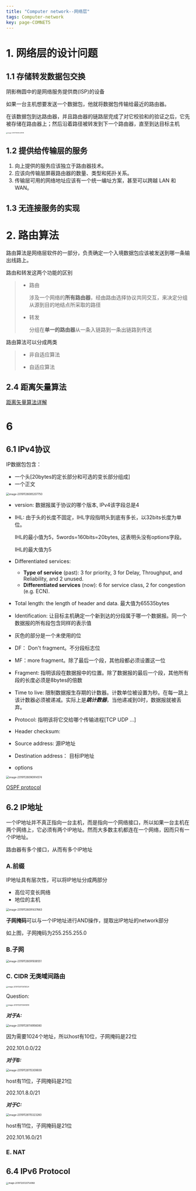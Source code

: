 ```yaml
---
title: "Computer network--网络层"
tags: Computer-network
key: page-COMNET5
---
```




# 1. 网络层的设计问题

## 1.1 存储转发数据包交换

阴影椭圆中的是网络服务提供商(ISP)的设备

如果一台主机想要发送一个数据包，他就将数据包传输给最近的路由器。

在该数据包到达路由器，并且路由器的链路层完成了对它校验和的验证之后，它先被存储在路由器上；然后沿着路径被转发到下一个路由器，直至到达目标主机



<img src="/Users/jones/Library/Application Support/typora-user-images/image-20191119095439198.png" alt="image-20191119095439198" style="zoom: 25%;" />

## 1.2 提供给传输层的服务

1. 向上提供的服务应该独立于路由器技术。
2. 应该向传输层屏蔽路由器的数量、类型和拓扑关系。 
3. 传输层可用的网络地址应该有一个统一编址方案，甚至可以跨越 LAN 和 WAN。



## 1.3 无连接服务的实现





# 2. 路由算法

路由算法是网络层软件的一部分，负责确定一个入境数据包应该被发送到哪一条输出线路上。



路由和转发这两个功能的区别

> * 路由
>
>   涉及一个网络的**所有路由器**，经由路由选择协议共同交互，来决定分组从源到目的地结点所采取的路径
>
> * 转发
>
>   分组在**单一的路由器**从一条入链路到一条出链路到传送



路由算法可以分成两类

> * 非自适应算法
>
>   
>
> * 自适应算法





## 2.4 距离矢量算法

<a href="https://blog.csdn.net/u013007900/article/details/45565389">距离矢量算法详解</a>







# 6

## 6.1 IPv4协议

IP数据包包含：

* 一个头[20bytes的定长部分和可选的变长部分组成]
* 一个正文

<img src="/Users/jones/Library/Application Support/typora-user-images/image-20191126085207750.png" alt="image-20191126085207750" style="zoom:50%;" />

* version: 数据报属于协议的哪个版本, IPv4该字段总是4

* IHL: 由于头的长度不固定，IHL字段指明头到底有多长，以32bits长度为单位。

  IHL的最小值为5，5words=160bits=20bytes, 这表明头没有options字段。

  IHL的最大值为5

* Differentiated services: 
  - **Type of service** (past): 3 for priority, 3 for Delay, Throughput, and Reliability, and 2 unused. 
  -  **Differentiated services** (now): 6 for service class, 2 for congestion (e.g. ECN). 
* Total length: the length of header and data. 最大值为65535bytes
* Identification: 让目标主机确定一个新到达的分段属于哪一个数据报。同一个数据报的所有段包含同样的表示值

* 灰色的部分是一个未使用的位
* DF： Don't fragment。不分段标志位
* MF：more fragment。除了最后一个段，其他段都必须设置这一位
* Fragment: 指明该段在数据报中的位置。除了数据报的最后一个段，其他所有段的长度必须是8bytes的倍数
* Time to live: 限制数据报生存期的计数器。计数单位被设置为秒。在每一跳上该计数器必须被递减。实际上是***跳计数器***，当他递减到0时，数据报就被丢弃。
* Protocol: 指明该将它交给哪个传输进程[TCP UDP ...]
* Header checksum: 
* Source address: 源IP地址
* Destination address： 目标IP地址
* options

<img src="/Users/jones/Library/Application Support/typora-user-images/image-20191126090914574.png" alt="image-20191126090914574" style="zoom:50%;" />

<a href="https://blog.csdn.net/ztguang/article/details/70949781">OSPF protocol</a>



## 6.2 IP地址

一个IP地址并不真正指向一台主机，而是指向一个网络接口，所以如果一台主机在两个网络上，它必须有两个IP地址。然而大多数主机都连在一个网络，因而只有一个IP地址。

路由器有多个接口，从而有多个IP地址



### A.前缀

IP地址具有层次性，可以将IP地址分成两部分

* 高位可变长网络
* 地位的主机

<img src="/Users/jones/Library/Application Support/typora-user-images/image-20191126091437663.png" alt="image-20191126091437663" style="zoom:50%;" />



**子网掩码**可以与一个IP地址进行AND操作，提取出IP地址的network部分

如上图，子网掩码为255.255.255.0



### B.子网

<img src="/Users/jones/Library/Application Support/typora-user-images/image-20191126091938551.png" alt="image-20191126091938551" style="zoom:50%;" />



### C. CIDR 无类域间路由

<img src="/Users/jones/Library/Application Support/typora-user-images/image-20191126113616524.png" alt="image-20191126113616524" style="zoom: 33%;" />



Question:

<img src="/Users/jones/Library/Application Support/typora-user-images/image-20191126113649618.png" alt="image-20191126113649618" style="zoom: 33%;" />

***对于A:***

<img src="/Users/jones/Library/Application Support/typora-user-images/image-20191126114956080.png" alt="image-20191126114956080" style="zoom:50%;" />

因为需要1024个地址，所以host有10位，子网掩码是22位

202.101.0.0/22

***对于B:***

<img src="/Users/jones/Library/Application Support/typora-user-images/image-20191126115309939.png" alt="image-20191126115309939" style="zoom:50%;" />

host有11位，子网掩码是21位

202.101.8.0/21

***对于C:***

<img src="/Users/jones/Library/Application Support/typora-user-images/image-20191126115323260.png" alt="image-20191126115323260" style="zoom:50%;" />

host有11位，子网掩码是21位

202.101.16.0/21

### E. NAT





## 6.4 IPv6 Protocol

<img src="/Users/jones/Library/Application Support/typora-user-images/image-20191126120754968.png" alt="image-20191126120754968" style="zoom: 40%;" />

